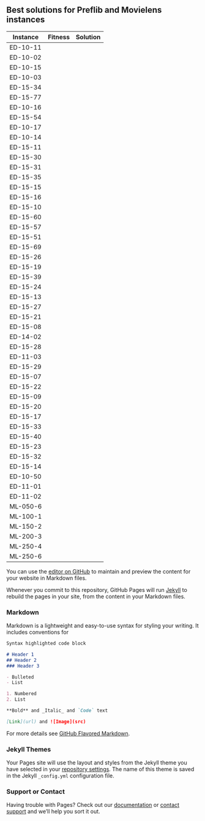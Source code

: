## Best solutions for Preflib and Movielens instances


| Instance            |  Fitness            |  Solution           |
| ------------------- | ------------------- | ------------------- |
| ED-10-11 | | |
| ED-10-02 | | |
| ED-10-15 | | |
| ED-10-03 | | |
| ED-15-34 | | |
| ED-15-77 | | |
| ED-10-16 | | |
| ED-15-54 | | |
| ED-10-17 | | |
| ED-10-14 | | |
| ED-15-11 | | |
| ED-15-30 | | |
| ED-15-31 | | |
| ED-15-35 | | |
| ED-15-15 | | |
| ED-15-16 | | |
| ED-15-10 | | |
| ED-15-60 | | |
| ED-15-57 | | |
| ED-15-51 | | |
| ED-15-69 | | |
| ED-15-26 | | |
| ED-15-19 | | |
| ED-15-39 | | |
| ED-15-24 | | |
| ED-15-13 | | |
| ED-15-27 | | |
| ED-15-21 | | |
| ED-15-08 | | |
| ED-14-02 | | |
| ED-15-28 | | |
| ED-11-03 | | |
| ED-15-29 | | |
| ED-15-07 | | |
| ED-15-22 | | |
| ED-15-09 | | |
| ED-15-20 | | |
| ED-15-17 | | |
| ED-15-33 | | |
| ED-15-40 | | |
| ED-15-23 | | |
| ED-15-32 | | |
| ED-15-14 | | |
| ED-10-50 | | |
| ED-11-01 | | |
| ED-11-02 | | |
| ML-050-6 | | |
| ML-100-1 | | |
| ML-150-2 | | |
| ML-200-3 | | |
| ML-250-4 | | |
| ML-250-6 | | |




You can use the [editor on GitHub](https://github.com/LuizHNLorena/BucketOrder/edit/master/README.md) to maintain and preview the content for your website in Markdown files.

Whenever you commit to this repository, GitHub Pages will run [Jekyll](https://jekyllrb.com/) to rebuild the pages in your site, from the content in your Markdown files.

### Markdown

Markdown is a lightweight and easy-to-use syntax for styling your writing. It includes conventions for

```markdown
Syntax highlighted code block

# Header 1
## Header 2
### Header 3

- Bulleted
- List

1. Numbered
2. List

**Bold** and _Italic_ and `Code` text

[Link](url) and ![Image](src)
```

For more details see [GitHub Flavored Markdown](https://guides.github.com/features/mastering-markdown/).

### Jekyll Themes

Your Pages site will use the layout and styles from the Jekyll theme you have selected in your [repository settings](https://github.com/LuizHNLorena/BucketOrder/settings). The name of this theme is saved in the Jekyll `_config.yml` configuration file.

### Support or Contact

Having trouble with Pages? Check out our [documentation](https://help.github.com/categories/github-pages-basics/) or [contact support](https://github.com/contact) and we’ll help you sort it out.
